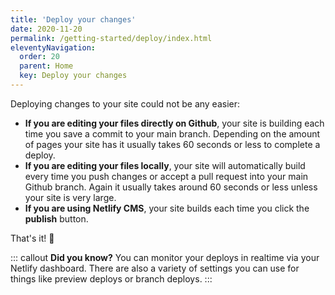 ```yaml
---
title: 'Deploy your changes' 
date: 2020-11-20
permalink: /getting-started/deploy/index.html
eleventyNavigation:
  order: 20 
  parent: Home
  key: Deploy your changes
---
```

Deploying changes to your site could not be any easier: 

* **If you are editing your files directly on Github**, your site is building each time you save a commit to your main branch. Depending on the amount of pages your site has it usually takes 60 seconds or less to complete a deploy. 
* **If you are editing your files locally**, your site will automatically build every time you push changes or accept a pull request into your main Github branch. Again it usually takes around 60 seconds or less unless your site is very large. 
* **If you are using Netlify CMS**, your site builds each time you click the **publish** button. 

That's it! 🤗 

::: callout
**Did you know?** You can monitor your deploys in realtime via your Netlify dashboard. There are also a variety of settings you can use for things like preview deploys or branch deploys.
:::


